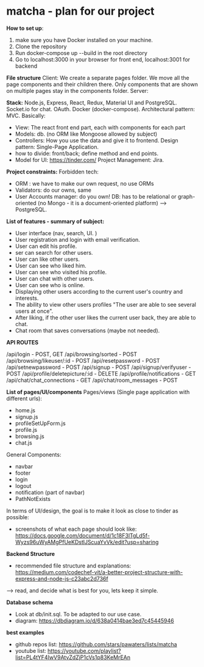 # matcha - plan for our project 

**How to set up**:
1) make sure you have Docker installed on your machine.
2) Clone the repository
3) Run docker-compose up --build in the root directory
4) Go to localhost:3000 in your browser for front end, localhost:3001 for backend

**File structure**
Client:
We create a separate pages folder. We move all the page components and their children there. Only components that are shown on multiple pages stay in the components folder.
Server: 

**Stack:**
Node.js, Express, React, Redux, Material UI and PostgreSQL.
Socket.io for chat. OAuth. Docker (docker-compose).
Architectural pattern: MVC. Basically:
- View: The react front end part, each with components for each part
- Models: db. (no ORM like Mongoose allowed by subject)
- Controllers: How you use the data and give it to frontend.
Design pattern: Single-Page Application.
- how to divide: front/back; define method and end points.
- Model for UI: https://tinder.com/
Project Management: Jira.


**Project constraints:**
Forbidden tech:
- ORM : we have to make our own request, no use ORMs
- Validators: do our owns, same
- User Accounts manager: do you own!
DB: has to be relational or graph-oriented (no Mongo - it is a document-oriented platform) --> PostgreSQL.

**List of features - summary of subject:**
- User interface (nav, search, UI. )
- User registration and login with email verification. 
- User can edit his profile. 
- ser can search for other users.  
- User can like other users. 
- User can see who liked him. 
- User can see who visited his profile. 
- User can chat with other users. 
- User can see who is online. 
- Displaying other users according to the current user's country and interests. 
- The ability to view other users profiles "The user are able to see several users at once". 
- After liking, if the other user likes the current user back, they are able to chat. 
- Chat room that saves conversations (maybe not needed).  

**API ROUTES**

/api/login - POST, GET
/api/browsing/sorted - POST
/api/browsing/likeuser/:id - POST
/api/resetpassword - POST
/api/setnewpassword - POST
/api/signup - POST
/api/signup/verifyuser - POST
/api/profile/deletepicture/:id - DELETE
/api/profile/notifications - GET
/api/chat/chat_connections - GET
/api/chat/room_messages - POST

**List of pages/UI/components**
Pages/views (Single page application with different urls):
- home.js
- signup.js
- profileSetUpForm.js
- profile.js
- browsing.js
- chat.js

General Components:
- navbar
- footer
- login
- logout
- notification (part of navbar)
- PathNotExists

In terms of UI/design, the goal is to make it look as close to tinder as possible:
- screenshots of what each page should look like:  https://docs.google.com/document/d/1c18F3lTgLd5f-Wyzs96uWyAMgPfUeKDstlJScuaYvVk/edit?usp=sharing

**Backend Structure**
- recommended file structure and explanations: https://medium.com/codechef-vit/a-better-project-structure-with-express-and-node-js-c23abc2d736f

--> read, and decide what is best for you, lets keep it simple.

**Database schema**
- Look at db/init.sql. To be adapted to our use case. 
- diagram: https://dbdiagram.io/d/638a0414bae3ed7c45445946

**best examples**
- github repos list: https://github.com/stars/pawaters/lists/matcha
- youtube list: https://youtube.com/playlist?list=PL4tYF4IwV9AtvZdZjP1cVs1p83KeMrEAn


